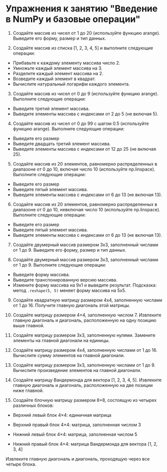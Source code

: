 # Упражнения к занятию "Введение в NumPy и базовые операции"

1. Создайте массив из чисел от 1 до 20 (используйте функцию arange). Выведите его форму, размер и тип данных.

2. Создайте массив из списка [1, 2, 3, 4, 5] и выполните следующие операции:

- Прибавьте к каждому элементу массива число 2.
- Умножьте каждый элемент массива на 3.
- Разделите каждый элемент массива на 2.
- Возведите каждый элемент в квадрат.
- Вычислите натуральный логарифм каждого элемента.

3. Создайте массив из чисел от 0 до 9 (используйте функцию arange). Выполните следующие операции:

- Выведите третий элемент массива.
- Выведите элементы массива с индексами от 2 до 5 (не включая 5).


4. Создайте массив из чисел от 0 до 99 с шагом 0.5 (используйте функцию arange). Выполните следующие операции:

- Выведите его размер
- Выведите двадцать третий элемент массива.
- Выведите элементы массива с индексами от 12 до 25 (не включая 25).


5. Создайте массив из 20 элементов, равномерно распределенных в диапазоне от 0 до 10, включая число 10 (используйте np.linspace). 
Выполните следующие операции:

- Выведите его размер
- Выведите пятый элемент массива.
- Выведите элементы массива с индексами от 6 до 13 (не включая 13).


6. Создайте массив из 20 элементов, равномерно распределенных в диапазоне от 0 до 10, невключая число 10 (используйте np.linspace). 
Выполните следующие операции:

- Выведите его размер
- Выведите пятый элемент массива.
- Выведите элементы массива с индексами от 6 до 13 (не включая 13).


7. Создайте двумерный массив размером 3x3, заполненный числами от 1 до 9. Выведите его форму, размер и тип данных.

8. Создайте двумерный массив размером 3x3, заполненный числами от 1 до 9. Выполните следующие операции:

- Выведите форму массива.
- Выведите транспонированную версию массива.
- Измените форму массива на 9x1 и выведите результат. Подсказка: метод `.reshape(5, 5)` меняет форму массива на 5x5.

9. Создайте квадратную матрицу размером 4x4, заполненную числами от 1 до 16. Получите главную диагональ этой матрицы.

10. Создайте матрицу размером 4×4, заполненную числом 7. Извлеките главную диагональ и диагональ, расположенную на одну позицию выше главной.

11. Создайте матрицу размером 3x3, заполненную нулями. Замените элементы на главной диагонали на единицы.

12. Создайте матрицу размером 4x4, заполненную числами от 1 до 16. Вычислите сумму элементов на главной диагонали.

13. Создайте матрицу размером 3x3, заполненную числами от 1 до 9. Вычислите произведение элементов на главной диагонали.

14. Создайте матрицу Вандермонда для вектора [1, 2, 3, 4, 5]. Извлеките главную диагональ и диагональ, расположенную на две позиции ниже главной.

15. Создайте блочную матрицу размером 8×8, состоящую из четырех различных блоков:

- Верхний левый блок 4×4: единичная матрица

- Верхний правый блок 4×4: матрица, заполненная числом 3

- Нижний левый блок 4×4: матрица, заполненная числом 5

- Нижний правый блок 4×4: матрица Вандермонда для вектора [1, 2, 3, 4]

Извлеките главную диагональ и диагональ, проходящую через все четыре блока.
